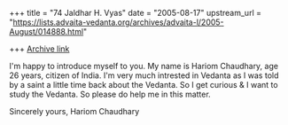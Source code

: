 +++
title = "74 Jaldhar H. Vyas"
date = "2005-08-17"
upstream_url = "https://lists.advaita-vedanta.org/archives/advaita-l/2005-August/014888.html"

+++
[Archive link](https://lists.advaita-vedanta.org/archives/advaita-l/2005-August/014888.html)

I'm happy to introduce myself to you.
My name is Hariom Chaudhary, age 26 years, citizen of India. I'm very
much intrested in Vedanta as I was told by a saint a little time back
about the Vedanta. So I get curious & I want to study the Vedanta. So
please do help me in this matter.

Sincerely yours,
Hariom Chaudhary

